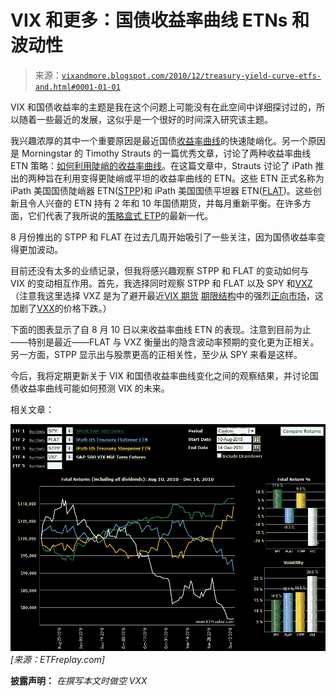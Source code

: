 <!--yml

分类：未分类

日期：2024-05-18 16:56:29

-->

# VIX 和更多：国债收益率曲线 ETNs 和波动性

> 来源：[`vixandmore.blogspot.com/2010/12/treasury-yield-curve-etfs-and.html#0001-01-01`](http://vixandmore.blogspot.com/2010/12/treasury-yield-curve-etfs-and.html#0001-01-01)

VIX 和国债收益率的主题是我在这个问题上可能没有在此空间中详细探讨过的，所以随着一些最近的发展，这似乎是一个很好的时间深入研究该主题。

我兴趣浓厚的其中一个重要原因是最近国债[收益率曲线](http://vixandmore.blogspot.com/search/label/yield%20curve)的快速陡峭化。另一个原因是 Morningstar 的 Timothy Strauts 的一篇优秀文章，讨论了两种收益率曲线 ETN 策略：[如何利用陡峭的收益率曲线](http://advisor.morningstar.com/articles/fcarticle.asp?docId=20710&sPage=1)。在这篇文章中，Strauts 讨论了 iPath 推出的两种旨在利用变得更陡峭或平坦的收益率曲线的 ETN。这些 ETN 正式名称为 iPath 美国国债陡峭器 ETN([STPP](http://vixandmore.blogspot.com/search/label/STPP))和 iPath 美国国债平坦器 ETN([FLAT](http://vixandmore.blogspot.com/search/label/FLAT))。这些创新且令人兴奋的 ETN 持有 2 年和 10 年国债期货，并每月重新平衡。在许多方面，它们代表了我所说的[策略盒式 ETP](http://vixandmore.blogspot.com/search/label/Strategy-in-a-Box%20ETFs)的最新一代。

8 月份推出的 STPP 和 FLAT 在过去几周开始吸引了一些关注，因为国债收益率变得更加波动。

目前还没有太多的业绩记录，但我将感兴趣观察 STPP 和 FLAT 的变动如何与 VIX 的变动相互作用。首先，我选择同时观察 STPP 和 FLAT 以及 SPY 和[VXZ](http://vixandmore.blogspot.com/search/label/VXZ)（注意我这里选择 VXZ 是为了避开最近[VIX 期货](http://vixandmore.blogspot.com/search/label/VIX%20futures) [期限结构](http://vixandmore.blogspot.com/search/label/term%20structure)中的强烈[正向市场](http://vixandmore.blogspot.com/search/label/contango)，这加剧了[VXX](http://vixandmore.blogspot.com/search/label/VXX)的价格下跌。）

下面的图表显示了自 8 月 10 日以来收益率曲线 ETN 的表现。注意到目前为止——特别是最近——FLAT 与 VXZ 衡量出的隐含波动率预期的变化更为正相关。另一方面，STPP 显示出与股票更高的正相关性，至少从 SPY 来看是这样。

今后，我将定期更新关于 VIX 和国债收益率曲线变化之间的观察结果，并讨论国债收益率曲线可能如何预测 VIX 的未来。

相关文章：

![](img/22acc3dd7bdaf77d288fc0394595df08.png)*[来源：ETFreplay.com]*

**披露声明：** *在撰写本文时做空 VXX*
